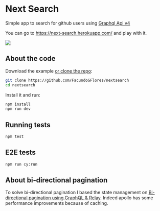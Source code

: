# Next Search

Simple app to search for github users using [Graphql Api v4](https://developer.github.com/v4/)

You can go to https://next-search.herokuapp.com/ and play with it.

![](movie.gif)

## About the code

Download the example [or clone the repo](https://github.com/FacundoGFlores/nextsearch):

```sh
git clone https://github.com/FacundoGFlores/nextsearch
cd nextsearch
```

Install it and run:

```sh
npm install
npm run dev
```

## Running tests

```sh
npm test
```

## E2E tests

```sh
npm run cy:run
```

## About bi-directional pagination

To solve bi-directional pagination I based the state management on [Bi-directional pagination using GraphQL & Relay](https://engineering.dubsmash.com/bi-directional-pagination-using-graphql-relay-b523c919c96). Indeed apollo has some performance improvements because of caching.
